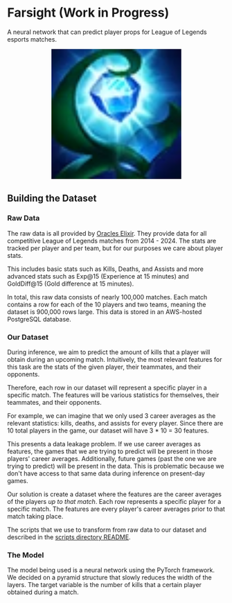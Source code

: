 # Farsight (Work in Progress)
A neural network that can predict player props for League of Legends esports matches.

<p align="center">

  <img src="/docs/images/farsight_alteration.webp" alt="Farsight Alteration" width="300"/>
</p>

## Building the Dataset

### Raw Data
The raw data is all provided by [Oracles Elixir](https://oracleselixir.com). 
They provide data for all competitive League of Legends matches from 2014 - 2024. 
The stats are tracked per player and per team, but for our purposes we care about player stats. 

This includes basic stats such as Kills, Deaths, and Assists and more advanced stats such as Exp@15 (Experience at 15 minutes) and GoldDiff@15 (Gold difference at 15 minutes). 

In total, this raw data consists of nearly 100,000 matches. Each match contains
a row for each of the 10 players and two teams, meaning the dataset is 900,000 rows large. This data is stored in an AWS-hosted PostgreSQL database.

### Our Dataset

During inference, we aim to predict the amount of kills that a player will obtain
during an upcoming match. Intuitively, the most relevant features for this task are
the stats of the given player, their teammates, and their opponents. 

Therefore, each row in our dataset will represent a specific player in a specific
match. The features will be various statistics for themselves, their teammates, 
and their opponents.

For example, we can imagine that we only used 3 career averages as the relevant statistics: kills, deaths, and assists for every player. Since there are 10 total
players in the game, our dataset will have 3 * 10 = 30 features.

This presents a data leakage problem. If we use career averages as features, the
games that we are trying to predict will be present in those players' career
averages. Additionally, future games (past the one we are trying to predict) will
be present in the data. This is problematic because we don't have access to that
same data during inference on present-day games.

Our solution is create a dataset where the features are the career averages of the
players *up to that match*. Each row represents a specific player for a specific
match. The features are every player's career averages prior to that match taking
place.

The scripts that we use to transform from raw data to our dataset and described in
the [scripts directory README](scripts/README.md).

### The Model

The model being used is a neural network using the PyTorch framework. We decided 
on a pyramid structure that slowly reduces the width of the layers. The target
variable is the number of kills that a certain player obtained during a match.

